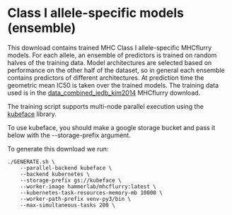 # Class I allele-specific models (ensemble)

This download contains trained MHC Class I allele-specific MHCflurry models. For each allele, an ensemble of predictors is trained on random halves of the training data. Model architectures are selected based on performance on the other half of the dataset, so in general each ensemble contains predictors of different architectures. At prediction time the geometric mean IC50 is taken over the trained models. The training data used is in the [data_combined_iedb_kim2014](../data_combined_iedb_kim2014) MHCflurry download.

The training script supports multi-node parallel execution using the [kubeface](https://github.com/hammerlab/kubeface) library.

To use kubeface, you should make a google storage bucket and pass it below with the --storage-prefix argument. 

To generate this download we run:

```
./GENERATE.sh \
    --parallel-backend kubeface \
    --backend kubernetes \
    --storage-prefix gs://kubeface \
    --worker-image hammerlab/mhcflurry:latest \
    --kubernetes-task-resources-memory-mb 10000 \
    --worker-path-prefix venv-py3/bin \
    --max-simultaneous-tasks 200 \

```
